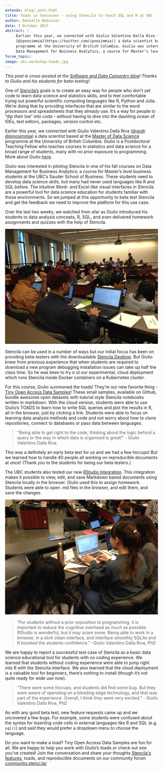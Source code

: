 ```yaml
---
extends: blog/_post.html
title: Toads in Vancouver - using Stencila to teach SQL and R at UBC
author: Danielle Robinson
date: 3 October 2017
abstract: |
     Earlier this year, we connected with Giulio Valentino Dalla Riva ([@gvdr](https://github.com/gvdr)
     [@ipnosimmia](https://twitter.com/ipnosimmia)) a data scientist based at the [Master of Data Science](https://masterdatascience.science.ubc.ca)
     programme at the University of British Columbia. Giulio was interested in piloting Stencila in one of his fall courses on
     Data Management for Business Analytics, a course for Master’s level business students at the UBC’s Sauder School of Business.
forum_topic:
image: ubc-workshop-toads.jpg
---
```


*This post is cross-posted at the [Software and Data Carpentry blog](https://software-carpentry.org/blog/2017/09/stencila-wkshp.html)!
Thanks to Giulio and his students for beta-testing!*

One of [Stencila’s](https://stenci.la/) goals is to create an easy way for people who don’t yet code to learn data science and statistics skills,
and to feel comfortable trying out powerful scientific computing languages like R, Python and Julia.
We’re doing that by providing interfaces that are similar to the word processors and spreadsheets that they already use.
It’s a way for people to “dip their toe” into code - without having to dive into the daunting ocean of IDEs, text editors, packages, version control etc.

Earlier this year, we connected with Giulio Valentino Dalla Riva ([@gvdr](https://github.com/gvdr) [@ipnosimmia](https://twitter.com/ipnosimmia))
a data scientist based at the [Master of Data Science](https://masterdatascience.science.ubc.ca) programme at the University of British Columbia.
Giulio is a Postdoctoral Teaching Fellow who teaches courses in statistics and data science for a broad range of students, many with no prior
 exposure to programming. More about Giulio [here](http://gvdallariva.net/about/).

Giulio was interested in piloting Stencila in one of his fall courses on Data Management for Business Analytics: a course for Master’s
level business students at the UBC’s Sauder School of Business. These students need to develop data science skills, but many had never
used languages like R and SQL before. The intuitive Word- and Excel-like visual interfaces in Stencila are a powerful tool for data
science education for students familiar with those environments. So we jumped at this opportunity to beta test Stencila and get the
feedback we need to improve the platform for this use case.

Over the last two weeks, we watched from afar as Giulio introduced his students to data analysis concepts, R, SQL, and
even delivered homework assignments and quizzes with the help of Stencila.

![Stencila TOADS workshop at UBC](ubc-workshop-toads.jpg)

Stencila can be used in a number of ways but our initial focus has been on providing beta-testers with the downloadable [Stencila Desktop](https://github.com/stencila/desktop#readme). But Giulio knew from previous experience that when students are
required to download a new program debugging installation issues can take up half the class time. So he was keen to try o
ut our experimental, cloud deployment which runs Stencila inside Docker containers on a Kubernetes cluster.

For this course, Giulio summoned the toads! They’re our new favorite thing - [Tiny Open Access Data Samples](https://github.com/gvdr/toads)!
 These small samples, available on Github, bundle awesome open datasets with tutorial style Stencila notebooks written in markdown. With the
  cloud version, students were able to use Giulio’s TOADS to learn how to write SQL queries and plot the results in R, all in the browser,
  just by clicking a link. Students were able to focus on learning data analysis methods and code and not worry about how to clone repositories, connect to databases or pass data between languages.

> "Being able to get right to the code, thinking about the logic behind a query or the way in which data is organised is great!" - Giulio Valentino Dalla Riva

This was a definitely an early beta test for us and we had a few hiccups! But we learned how to handle 40 people all working on
reproducible documents at once! (Thank you to the students for being our beta testers.)

The UBC students also tested our new [RStudio integration](https://github.com/stencila/r/blob/master/getting-started.md). This
integration makes it possible to view, edit, and save Markdown based documents using Stencila locally in the browser. Giulio used
 this to assign homework. Students were able to open .md files in the browser, and edit them, and save the changes.


![Workshop at the University of British Columbia](workshop-ubc-toads.jpg)

> “For students without a prior exposition to programming, it is important to reduce the cognitive overhead as much as possible.
RStudio is wonderful, but it may scare some. Being able to work in a browser, in a slick clean interface, and interface smoothly
SQLite and R boosted the students confidence.” -Giulio Valentino Dalla Riva, PhD

We are happy to report a successful test case of Stencila as a basic data science educational tool for students with no coding experience.
 We learned that students without coding experience were able to jump right into R with the Stencila interface.
 We also learned that the cloud deployment is a valuable tool for beginners, there’s nothing to install (though it’s not quite ready for wide use now).

> “There were some hiccups, and students did find some bug. But they were aware of operating on a bleeding edge technology,
and that was part of the experience. Overall, I think they were very excited.” - Giulio Valentino Dalla Riva, PhD

As with any good beta test, new feature requests came up and we uncovered a few bugs. For example, some students were confused about
the syntax for inserting code cells in external languages like R and SQL (e.g. `sql()`) and said they would prefer a dropdown menu to choose the language.

Do you want to make a toad? Tiny Open Access Data Samples are fun for all. We are happy to help you work with Giulio’s toads
 or check out one you’ve created! Join the conversation and share your
 thoughts [Stencila's features](https://community.stenci.la/t/a-feature-list-for-stencila-sheets/57/1), toads, and reproducible documents on our community forum [community.stenci.la/](https://community.stenci.la/)
